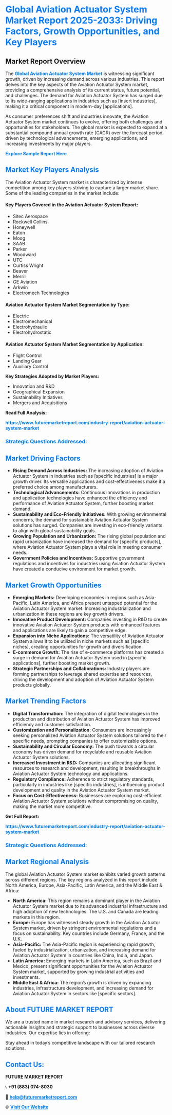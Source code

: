 <h1 style="color: #007BFF;">Global Aviation Actuator System Market Report 2025-2033: Driving Factors, Growth Opportunities, and Key Players</h1>

<section id="overview">
<h2>Market Report Overview</h2>
<p>The <a href="https://www.futuremarketreport.com/industry-report/aviation-actuator-system-market" style="color: #007BFF; text-decoration: none;"><strong>Global Aviation Actuator System Market</strong></a> is witnessing significant growth, driven by increasing demand across various industries. This report delves into the key aspects of the Aviation Actuator System market, providing a comprehensive analysis of its current status, future potential, and challenges. The demand for Aviation Actuator System has surged due to its wide-ranging applications in industries such as [insert industries], making it a critical component in modern-day [applications].</p>
<p>As consumer preferences shift and industries innovate, the Aviation Actuator System market continues to evolve, offering both challenges and opportunities for stakeholders. The global market is expected to expand at a substantial compound annual growth rate (CAGR) over the forecast period, driven by technological advancements, emerging applications, and increasing investments by major players.</p>
</section>

<section id="overview">
<p><a href="https://www.futuremarketreport.com/request-sample/reportId=110751" style="color: #007BFF; text-decoration: none;"><strong>Explore Sample Report Here</strong></a></p>
</section>

<section id="key-players">
<h2 style="color: #007BFF;">Market Key Players Analysis</h2>
<p>The Aviation Actuator System market is characterized by intense competition among key players striving to capture a larger market share. Some of the leading companies in the market include:</p>
<h4>Key Players Covered in the Aviation Actuator System Report:</h4>
<ul><li>Sitec Aerospace</li><li>Rockwell Collins</li><li>Honeywell</li><li>Eaton</li><li>Moog</li><li>SAAB</li><li>Parker</li><li>Woodward</li><li>UTC</li><li>Curtiss Wright</li><li>Beaver</li><li>Merrill</li><li>GE Aviation</li><li>Arkwin</li><li>Electromech Technologies</li></ul>
<h4>Aviation Actuator System Market Segmentation by Type:</h4>
<ul><li>Electric</li><li>Electromechanical</li><li>Electrohydraulic</li><li>Electrohydrostatic</li></ul>

<h4>Aviation Actuator System Market Segmentation by Application:</h4>
<ul><li>Flight Control</li><li>Landing Gear</li><li>Auxiliary Control</li></ul>
<p><strong>Key Strategies Adopted by Market Players:</strong></p>
<ul>
<li>Innovation and R&D</li>
<li>Geographical Expansion</li>
<li>Sustainability Initiatives</li>
<li>Mergers and Acquisitions</li>
</ul>
</section>

<section>
<p><strong>Read Full Analysis: </strong></p><a href="https://www.futuremarketreport.com/industry-report/aviation-actuator-system-market" style="color: #007BFF; text-decoration: none;"><strong>https://www.futuremarketreport.com/industry-report/aviation-actuator-system-market</strong></a>
<h3 style="color: #007BFF;">Strategic Questions Addressed:</h3>
</section>

<section id="driving-factors">
<h2 style="color: #007BFF;">Market Driving Factors</h2>
<ul>
<li><strong>Rising Demand Across Industries:</strong> The increasing adoption of Aviation Actuator System in industries such as [specific industries] is a major growth driver. Its versatile applications and cost-effectiveness make it a preferred choice among manufacturers.</li>
<li><strong>Technological Advancements:</strong> Continuous innovations in production and application technologies have enhanced the efficiency and performance of Aviation Actuator System, further boosting market demand.</li>
<li><strong>Sustainability and Eco-Friendly Initiatives:</strong> With growing environmental concerns, the demand for sustainable Aviation Actuator System solutions has surged. Companies are investing in eco-friendly variants to align with global sustainability goals.</li>
<li><strong>Growing Population and Urbanization:</strong> The rising global population and rapid urbanization have increased the demand for [specific products], where Aviation Actuator System plays a vital role in meeting consumer needs.</li>
<li><strong>Government Policies and Incentives:</strong> Supportive government regulations and incentives for industries using Aviation Actuator System have created a conducive environment for market growth.</li>
</ul>
</section>

<section id="growth-opportunities">
<h2 style="color: #007BFF;">Market Growth Opportunities</h2>
<ul>
<li><strong>Emerging Markets:</strong> Developing economies in regions such as Asia-Pacific, Latin America, and Africa present untapped potential for the Aviation Actuator System market. Increasing industrialization and urbanization in these regions are key growth drivers.</li>
<li><strong>Innovative Product Development:</strong> Companies investing in R&D to create innovative Aviation Actuator System products with enhanced features and applications are likely to gain a competitive edge.</li>
<li><strong>Expansion into Niche Applications:</strong> The versatility of Aviation Actuator System allows it to be utilized in niche markets such as [specific niches], creating opportunities for growth and diversification.</li>
<li><strong>E-commerce Growth:</strong> The rise of e-commerce platforms has created a surge in demand for Aviation Actuator System used in [specific applications], further boosting market growth.</li>
<li><strong>Strategic Partnerships and Collaborations:</strong> Industry players are forming partnerships to leverage shared expertise and resources, driving the development and adoption of Aviation Actuator System products globally.</li>
</ul>
</section>

<section id="trending-factors">
<h2 style="color: #007BFF;">Market Trending Factors</h2>
<ul>
<li><strong>Digital Transformation:</strong> The integration of digital technologies in the production and distribution of Aviation Actuator System has improved efficiency and customer satisfaction.</li>
<li><strong>Customization and Personalization:</strong> Consumers are increasingly seeking personalized Aviation Actuator System solutions tailored to their specific needs, prompting companies to offer customizable options.</li>
<li><strong>Sustainability and Circular Economy:</strong> The push towards a circular economy has driven demand for recyclable and reusable Aviation Actuator System solutions.</li>
<li><strong>Increased Investment in R&D:</strong> Companies are allocating significant resources to research and development, resulting in breakthroughs in Aviation Actuator System technology and applications.</li>
<li><strong>Regulatory Compliance:</strong> Adherence to strict regulatory standards, particularly in industries like [specific industries], is influencing product development and quality in the Aviation Actuator System market.</li>
<li><strong>Focus on Cost-Effectiveness:</strong> Businesses are exploring cost-efficient Aviation Actuator System solutions without compromising on quality, making the market more competitive.</li>
</ul>
</section>

<section>
<p><strong>Get Full Report: </strong></p><a href="https://www.futuremarketreport.com/industry-report/aviation-actuator-system-market" style="color: #007BFF; text-decoration: none;"><strong>https://www.futuremarketreport.com/industry-report/aviation-actuator-system-market</strong></a>
<h3 style="color: #007BFF;">Strategic Questions Addressed:</h3>
</section>


<section id="regional-analysis">
<h2 style="color: #007BFF;">Market Regional Analysis</h2>
<p>The global Aviation Actuator System market exhibits varied growth patterns across different regions. The key regions analyzed in this report include North America, Europe, Asia-Pacific, Latin America, and the Middle East & Africa:</p>
<ul>
<li><strong>North America:</strong> This region remains a dominant player in the Aviation Actuator System market due to its advanced industrial infrastructure and high adoption of new technologies. The U.S. and Canada are leading markets in this region.</li>
<li><strong>Europe:</strong> Europe has witnessed steady growth in the Aviation Actuator System market, driven by stringent environmental regulations and a focus on sustainability. Key countries include Germany, France, and the U.K.</li>
<li><strong>Asia-Pacific:</strong> The Asia-Pacific region is experiencing rapid growth, fueled by industrialization, urbanization, and increasing demand for Aviation Actuator System in countries like China, India, and Japan.</li>
<li><strong>Latin America:</strong> Emerging markets in Latin America, such as Brazil and Mexico, present significant opportunities for the Aviation Actuator System market, supported by growing industrial activities and investments.</li>
<li><strong>Middle East & Africa:</strong> The region’s growth is driven by expanding industries, infrastructure development, and increasing demand for Aviation Actuator System in sectors like [specific sectors].</li>
</ul>
</section>

<footer>
<h2 style="color: #007BFF;">About FUTURE MARKET REPORT</h2>
<p>We are a trusted name in market research and advisory services, delivering actionable insights and strategic support to businesses across diverse industries. Our expertise lies in offering:</p>

<p>Stay ahead in today’s competitive landscape with our tailored research solutions.</p>

<h2 style="color: #007BFF;">Contact Us:</h2>
<p><strong>FUTURE MARKET REPORT</strong></p>
<p>📞 <strong>+91 (883) 074-8030</strong></p>
<p>📧 <strong><a href="mailto:help@futuremarketreport.com" style="color: #007BFF;">help@futuremarketreport.com</a></strong></p>
<p>🌐 <strong><a href="https://www.futuremarketreport.com/" style="color: #007BFF;">Visit Our Website</a></strong></p>
</footer>